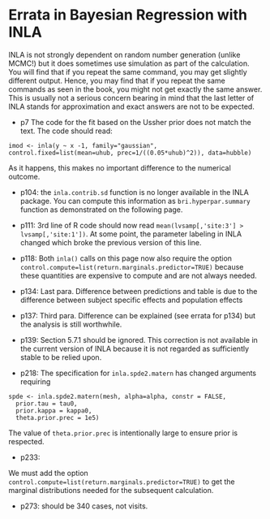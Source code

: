 # Errata in Bayesian Regression with INLA

INLA is not strongly dependent on random number generation (unlike MCMC!) but it does sometimes
use simulation as part of the calculation. You will find that if you repeat the same command,
you may get slightly different output. Hence, you may find that if you repeat the same commands
as seen in the book, you might not get exactly the same answer. This is usually not a serious concern bearing in mind that the last letter of INLA stands for approximation and exact answers
are not to be expected.

- p7 The code for the fit based on the Ussher prior does not match the text. The code should read:
```
imod <- inla(y ~ x -1, family="gaussian", control.fixed=list(mean=uhub, prec=1/((0.05*uhub)^2)), data=hubble)
```
As it happens, this makes no important difference to the numerical outcome.

- p104: the `inla.contrib.sd` function is no longer available in the INLA package. You can compute this information as `bri.hyperpar.summary` function as demonstrated on the following page.

- p111: 3rd line of R code should now read `mean(lvsamp[,'site:3'] > lvsamp[,'site:1'])`. At some point, the parameter labeling in INLA changed which broke the previous version of this line. 

- p118: Both `inla()` calls on this page now also require the option `control.compute=list(return.marginals.predictor=TRUE)` because these quantities are expensive
to compute and are not always needed.

- p134: Last para. Difference between predictions and table is due to the difference between subject specific effects and population effects

- p137: Third para. Difference can be explained (see errata for p134) but the analysis is still worthwhile.

- p139: Section 5.7.1 should be ignored. This correction is not available in the current version of 
INLA because it is not regarded as sufficiently stable to be relied upon.

- p218: The specification for `inla.spde2.matern` has changed arguments requiring

```
spde <- inla.spde2.matern(mesh, alpha=alpha, constr = FALSE,
  prior.tau = tau0,
  prior.kappa = kappa0,
  theta.prior.prec = 1e5)
```

The value of `theta.prior.prec` is intentionally large to ensure prior is respected.

- p233:

We must add the option `control.compute=list(return.marginals.predictor=TRUE)` to get
the marginal distributions needed for the subsequent calculation.

- p273: should be 340 cases, not visits.